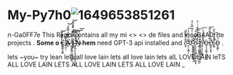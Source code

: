 # My-Py7h0![1649653851261](https://user-images.githubusercontent.com/54982599/163144269-f67b4738-7263-44e9-923d-3f87e2c3687c.gif)
n-Ga0FF7e
This Repo Contains all my mi <> <> <???> de files and incoB4A0!?te projects .
<b>Some o L̶̛̰͖̯͙͓̻̔̐̃̉͌͝ ̸̟̤̠̩͂̽͊̅́͝A̷̬͐̿̑̊́̿̋̍͑͘͝ ̵̼̪̥̯̯̠̺͖̜͇̗͈͗͗̓̇̈́̕͝͠Į̴̳́͛͐̒͆̈́͑͒̄̒̑̈͝ ̴̡̛̩͖̣̙̝̘̘̻͚̤͔̹͖͂͌̇̀̋̔̐͘ͅN̷̦̍́̈́̎̿͝͝ hem </b>need GPT-3 api installed and c̴̛̫̗̃̃͐̑͌̏͆̋ ̵̟͕͎̲̲̣̖̑̃̈́̈́̈̓͐̕͠0̵̢̧̞͕͈͕̰̜̮̓͐̈́̒͗̈̒͆̿̏̈́̄͘̕͜ ̴̛̖͍̳̭̭̘̠͍̝̣͓̟̪̄͂̏́͝ń̴̢̧̛̞̪̣͚͈̹̳̼̦͚͙͉͆̾͂̈́͒͠͝ ̵͚̖͔̪̯͈̲͎͍̤̗̯̪̺́̋̾̀̽̉̔̄͋̇͑͑̎̕̚t̸̡͙͕̜̳͚̗̖̝̘̯̊̉̒ṟ̴̨͕̩̩͔̞̳̃͐͌̄͊͗́͛͐͘̕̚͠O̴̡̧̧̦̻͔̠̱̫̰̺͑L̶̛̲̮͈͔͈̘̀̅̑͛̐͌̑͌̚̕͘͝Ẹ̴̳͌̌̉̅͗͋͂̚Ḓ̵̯͚̈́͛͗ͅ . 




lets ~you~ try lean
lets all love lain 
lets all love lain
lets alL LOVE LAIN
leTS ALL LOVE LAIN
LETS ALL LOVE LAIN
LETS ALL LOVE LAIN _ 

